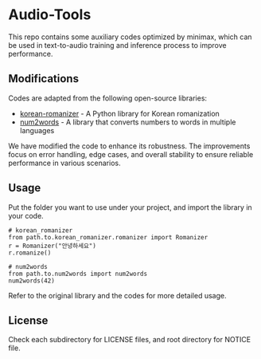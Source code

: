 # Audio-Tools

This repo contains some auxiliary codes optimized by minimax, which can be used in text-to-audio training and inference process to improve performance. 

## Modifications

Codes are adapted from the following open-source libraries:
- [korean-romanizer](https://github.com/osori/korean-romanizer) - A Python library for Korean romanization
- [num2words](https://github.com/savoirfairelinux/num2words) - A library that converts numbers to words in multiple languages

We have modified the code to enhance its robustness. The improvements focus on error handling, edge cases, and overall stability to ensure reliable performance in various scenarios.

## Usage

Put the folder you want to use under your project, and import the library in your code.

```
# korean_romanizer
from path.to.korean_romanizer.romanizer import Romanizer
r = Romanizer("안녕하세요")
r.romanize() 

# num2words
from path.to.num2words import num2words
num2words(42)
```

Refer to the original library and the codes for more detailed usage.

## License

Check each subdirectory for LICENSE files, and root directory for NOTICE file.